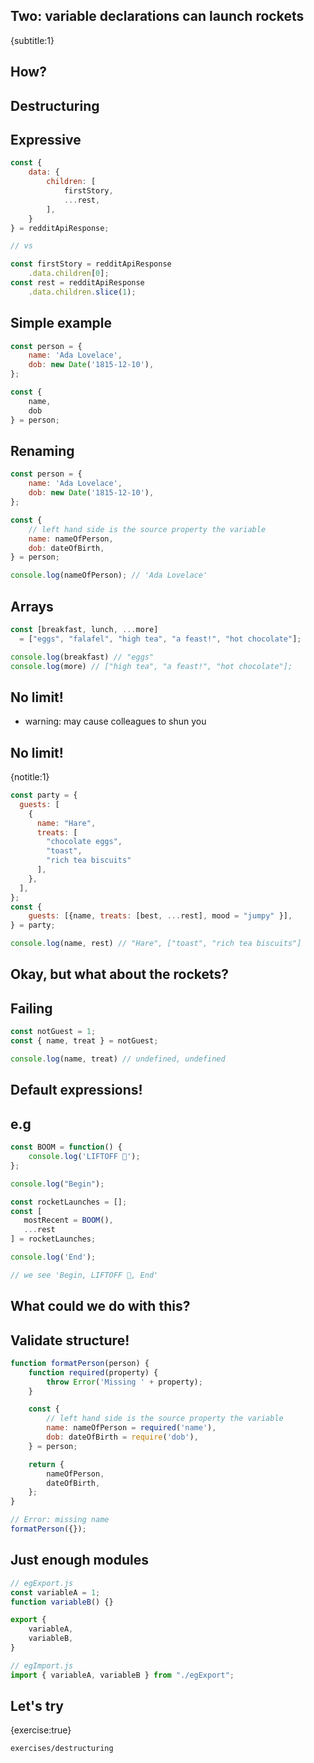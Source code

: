 ## Two: variable declarations can launch rockets
{subtitle:1}

## How?

## Destructuring

## Expressive

```javascript
const {
    data: {
        children: [
            firstStory,
            ...rest,
        ],
    }
} = redditApiResponse;

// vs

const firstStory = redditApiResponse
    .data.children[0];
const rest = redditApiResponse
    .data.children.slice(1);
```

## Simple example

```javascript
const person = {
    name: 'Ada Lovelace',
    dob: new Date('1815-12-10'),
};

const {
    name,
    dob
} = person;
```

## Renaming

```javascript
const person = {
    name: 'Ada Lovelace',
    dob: new Date('1815-12-10'),
};

const {
    // left hand side is the source property the variable
    name: nameOfPerson,
    dob: dateOfBirth,
} = person;

console.log(nameOfPerson); // 'Ada Lovelace'
```

## Arrays


```javascript
const [breakfast, lunch, ...more]
  = ["eggs", "falafel", "high tea", "a feast!", "hot chocolate"];

console.log(breakfast) // "eggs"
console.log(more) // ["high tea", "a feast!", "hot chocolate"];
```


## No limit!

- warning: may cause colleagues to shun you

## No limit!
{notitle:1}

```javascript
const party = {
  guests: [
    {
      name: "Hare",
      treats: [
        "chocolate eggs",
        "toast",
        "rich tea biscuits"
      ],
    },
  ],
};
const {
    guests: [{name, treats: [best, ...rest], mood = "jumpy" }],
} = party;

console.log(name, rest) // "Hare", ["toast", "rich tea biscuits"]
```

## Okay, but what about the rockets?

## Failing

```javascript
const notGuest = 1;
const { name, treat } = notGuest;

console.log(name, treat) // undefined, undefined
```

## Default expressions!

## e.g

```javascript
const BOOM = function() {
    console.log('LIFTOFF 🚀');
};

console.log("Begin");

const rocketLaunches = [];
const [
   mostRecent = BOOM(),
   ...rest
] = rocketLaunches;

console.log('End');

// we see 'Begin, LIFTOFF 🚀, End'
```

## What could we do with this?

## Validate structure!

```javascript
function formatPerson(person) {
    function required(property) {
        throw Error('Missing ' + property);
    }

    const {
        // left hand side is the source property the variable
        name: nameOfPerson = required('name'),
        dob: dateOfBirth = require('dob'),
    } = person;

    return {
        nameOfPerson,
        dateOfBirth,
    };
}

// Error: missing name
formatPerson({});
```

## Just enough modules

```javascript
// egExport.js
const variableA = 1;
function variableB() {}

export {
    variableA,
    variableB,
}
```

```javascript
// egImport.js
import { variableA, variableB } from "./egExport";
```

## Let's try
{exercise:true}

    exercises/destructuring







